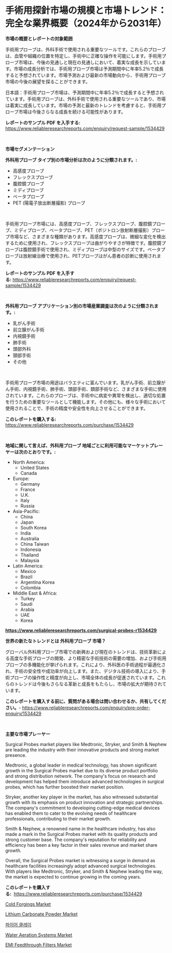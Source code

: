 <p><h1>手術用探針市場の規模と市場トレンド：完全な業界概要（2024年から2031年）</h1></p><p><strong>市場の概要とレポートの対象範囲</strong></p>
<p><p>手術用プローブは、外科手術で使用される重要なツールです。これらのプローブは、血管や組織の位置を特定し、手術中に正確な操作を可能にします。手術用プローブ市場は、今後の見通しと現在の見通しにおいて、着実な成長を示しています。市場の成長分析では、手術用プローブ市場は予測期間中に年率5.2％で成長すると予想されています。市場予測および最新の市場動向から、手術用プローブ市場の今後の展望を探ることができます。</p><p>日本語：手術用プローブ市場は、予測期間中に年率5.2％で成長すると予想されています。手術用プローブは、外科手術で使用される重要なツールであり、市場は着実に成長しています。市場の予測と最新のトレンドを考慮すると、手術用プローブ市場は今後さらなる成長を続ける可能性があります。</p></p>
<p><strong>レポートのサンプル PDF を入手する:</strong> <a href="https://www.reliableresearchreports.com/enquiry/request-sample/1534429">https://www.reliableresearchreports.com/enquiry/request-sample/1534429</a></p>
<p>&nbsp;</p>
<p><strong>市場セグメンテーション</strong></p>
<p><strong>外科用プローブ タイプ別の市場分析は次のように分類されます。:</strong></p>
<p><ul><li>高感度プローブ</li><li>フレックスプローブ</li><li>腹腔鏡プローブ</li><li>ミディプローブ</li><li>ベータプローブ</li><li>PET (陽電子放出断層撮影) プローブ</li></ul></p>
<p>&nbsp;</p>
<p><p>手術用プローブ市場には、高感度プローブ、フレックスプローブ、腹腔鏡プローブ、ミディプローブ、ベータプローブ、PET（ポジトロン放射断層撮影）プローブ市場など、さまざまな種類があります。高感度プローブは、微細な変化を検出するために使用され、フレックスプローブは曲がりやすさが特徴です。腹腔鏡プローブは腹腔鏡手術で使用され、ミディプローブは中型のサイズです。ベータプローブは放射線治療で使用され、PETプローブはがん患者の診断に使用されます。</p></p>
<p><strong>レポートのサンプル PDF を入手する:</strong>&nbsp;<a href="https://www.reliableresearchreports.com/enquiry/request-sample/1534429">https://www.reliableresearchreports.com/enquiry/request-sample/1534429</a></p>
<p>&nbsp;</p>
<p><strong> 外科用プローブ アプリケーション別の市場産業調査は次のように分類されます。:</strong></p>
<p><ul><li>乳がん手術</li><li>前立腺がん手術</li><li>内視鏡手術</li><li>肺手術</li><li>頭部外科</li><li>頸部手術</li><li>その他</li></ul></p>
<p>&nbsp;</p>
<p><p>手術用プローブ市場の用途はバラエティに富んでいます。乳がん手術、前立腺がん手術、内視鏡手術、肺手術、頭部手術、頚部手術など、さまざまな手術に使用されています。これらのプローブは、手術中に病変や異常を検出し、適切な処置を行うための重要なツールとして機能します。その他にも、様々な手術において使用されることで、手術の精度や安全性を向上させることができます。</p></p>
<p><strong>このレポートを購入する:</strong>&nbsp; <a href="https://www.reliableresearchreports.com/purchase/1534429">https://www.reliableresearchreports.com/purchase/1534429</a></p>
<p>&nbsp;</p>
<p><strong>地域に関して言えば、外科用プローブ 地域ごとに利用可能なマーケットプレーヤーは次のとおりです。:</strong></p>
<p><ul>
    <li>
        North America:
        <ul>
            <li>United States</li>
            <li>Canada</li>
        </ul>
    </li>
    <li>
        Europe:
        <ul>
            <li>Germany</li>
            <li>France</li>
            <li>U.K.</li>
            <li>Italy</li>
            <li>Russia</li>
        </ul>
    </li>
    <li>
        Asia-Pacific:
        <ul>
            <li>China</li>
            <li>Japan</li>
            <li>South Korea</li>
            <li>India</li>
            <li>Australia</li>
            <li>China Taiwan</li>
            <li>Indonesia</li>
            <li>Thailand</li>
            <li>Malaysia</li>
        </ul>
    </li>
    <li>
        Latin America:
        <ul>
            <li>Mexico</li>
            <li>Brazil</li>
            <li>Argentina Korea</li>
            <li>Colombia</li>
        </ul>
    </li>
    <li>
        Middle East & Africa:
        <ul>
            <li>Turkey</li>
            <li>Saudi</li>
            <li>Arabia</li>
            <li>UAE</li>
            <li>Korea</li>
        </ul>
    </li>
    </ul></p>
<p><strong><a href="https://www.reliableresearchreports.com/surgical-probes-r1534429">https://www.reliableresearchreports.com/surgical-probes-r1534429</a></strong>&nbsp;</p>
<p><strong>世界の新たなトレンドとは 外科用プローブ 市場？</strong></p>
<p><p>グローバル外科用プローブ市場での新興および現在のトレンドは、技術革新による高度な手術プローブの開発、より精密な手術技術の需要の増加、および手術用プローブの多機能化が挙げられます。これにより、外科医の手術過程が最適化され、手術の安全性や成功率が向上します。また、デジタル技術の導入により、手術プローブの操作性と精度が向上し、市場全体の成長が促進されています。これらのトレンドは今後もさらなる革新と成長をもたらし、市場の拡大が期待されています。</p></p>
<p><strong>このレポートを購入する前に、質問がある場合は問い合わせるか、共有してください。</strong>- <a href="https://www.reliableresearchreports.com/enquiry/pre-order-enquiry/1534429">https://www.reliableresearchreports.com/enquiry/pre-order-enquiry/1534429</a></p>
<p>&nbsp;</p>
<p><strong>主要な市場プレーヤー</strong></p>
<p><p>Surgical Probes market players like Medtronic, Stryker, and Smith & Nephew are leading the industry with their innovative products and strong market presence. </p><p>Medtronic, a global leader in medical technology, has shown significant growth in the Surgical Probes market due to its diverse product portfolio and strong distribution network. The company's focus on research and development has helped them introduce advanced technologies in surgical probes, which has further boosted their market position. </p><p>Stryker, another key player in the market, has also witnessed substantial growth with its emphasis on product innovation and strategic partnerships. The company's commitment to developing cutting-edge medical devices has enabled them to cater to the evolving needs of healthcare professionals, contributing to their market growth.</p><p>Smith & Nephew, a renowned name in the healthcare industry, has also made a mark in the Surgical Probes market with its quality products and strong customer base. The company's reputation for reliability and efficiency has been a key factor in their sales revenue and market share growth.</p><p>Overall, the Surgical Probes market is witnessing a surge in demand as healthcare facilities increasingly adopt advanced surgical technologies. With players like Medtronic, Stryker, and Smith & Nephew leading the way, the market is expected to continue growing in the coming years.</p></p>
<p><strong>このレポートを購入する:</strong>&nbsp;&nbsp;<a href="https://www.reliableresearchreports.com/purchase/1534429">https://www.reliableresearchreports.com/purchase/1534429</a></p>
<p><p><a href="https://issuu.com/reportprime-2/docs/cold-forgings-market-size-2030.pptx">Cold Forgings Market</a></p><p><a href="https://noble-drawer-34c.notion.site/Lithium-Carbonate-Powder-Market-Size-and-Growth-Market-Segmentation-Regional-and-Country-Breakdown-5a3b01855f174477b0d504d2b418e8b6">Lithium Carbonate Powder Market</a></p><p><a href="https://medium.com/@kalimetz2023/%ED%99%94%EC%9E%AC-%EC%A7%84%ED%9D%99-%EC%8B%9C%EC%9E%A5%EC%9D%80-%EC%8B%9C%EC%9E%A5-%EC%A0%90%EC%9C%A0%EC%9C%A8-%EA%B7%9C%EB%AA%A8-%EB%B0%8F-2031%EB%85%84%EA%B9%8C%EC%A7%80%EC%9D%98-%EC%98%88%EC%83%81-%EC%98%88%EC%B8%A1%EC%97%90-%EC%B4%88%EC%A0%90%EC%9D%84-%EB%A7%9E%EC%B6%A5%EB%8B%88%EB%8B%A4-3beea41003d0">파이어 클레이</a></p><p><a href="https://view.publitas.com/reportprime-1/water-aeration-systems-market-size-market-share-and-global-market-analysis-report-2024-2031/">Water Aeration Systems Market</a></p><p><a href="https://view.publitas.com/reportprime-1/emi-feedthrough-filters-market-challenges-opportunities-and-growth-drivers-and-major-market-players-forecasted-for-period-from-2024-2031/">EMI Feedthrough Filters Market</a></p></p>